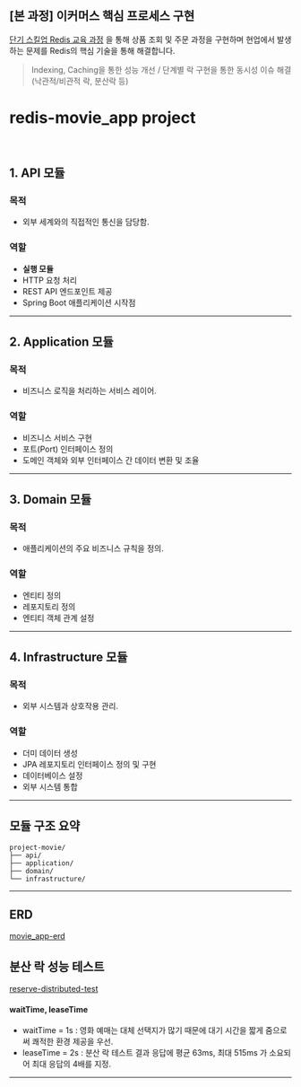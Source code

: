 ## [본 과정] 이커머스 핵심 프로세스 구현
[단기 스킬업 Redis 교육 과정](https://hh-skillup.oopy.io/) 을 통해 상품 조회 및 주문 과정을 구현하며 현업에서 발생하는 문제를 Redis의 핵심 기술을 통해 해결합니다.
> Indexing, Caching을 통한 성능 개선 / 단계별 락 구현을 통한 동시성 이슈 해결 (낙관적/비관적 락, 분산락 등)
# redis-movie_app project
<br>



## 1. API 모듈 
### **목적**
- 외부 세계와의 직접적인 통신을 담당함.

### **역할**
- **실행 모듈**
- HTTP 요청 처리
- REST API 엔드포인트 제공
- Spring Boot 애플리케이션 시작점

---

## 2. Application 모듈 
### **목적**
- 비즈니스 로직을 처리하는 서비스 레이어.

### **역할**
- 비즈니스 서비스 구현
- 포트(Port) 인터페이스 정의
- 도메인 객체와 외부 인터페이스 간 데이터 변환 및 조율

---

## 3. Domain 모듈 
### **목적**
- 애플리케이션의 주요 비즈니스 규칙을 정의.

### **역할**
- 엔티티 정의
- 레포지토리 정의
- 엔티티 객체 관계 설정

---

## 4. Infrastructure 모듈 
### **목적**
- 외부 시스템과 상호작용 관리.

### **역할**
- 더미 데이터 생성
- JPA 레포지토리 인터페이스 정의 및 구현
- 데이터베이스 설정
- 외부 시스템 통합

---

## 모듈 구조 요약

```plaintext
project-movie/       
├── api/           
├── application/    
├── domain/         
└── infrastructure/ 
```
---

## ERD
[movie_app-erd](https://github.com/user-attachments/assets/aa4d568c-948c-4334-bae1-d29ca2602efa)



## 분산 락 성능 테스트
[reserve-distributed-test](https://github.com/orkrj/redis-movie_app/blob/ea78d73f8650d8c9168ab71928fa06f49dbbcba1/reserve-distributed-lock.png)

#### waitTime, leaseTime
- waitTime = 1s : 영화 예매는 대체 선택지가 많기 때문에 대기 시간을 짧게 줌으로써 쾌적한 환경 제공을 우선.
- leaseTime = 2s : 분산 락 테스트 결과 응답에 평균 63ms, 최대 515ms 가 소요되어 최대 응답의 4배를 지정. 
---
